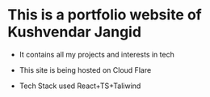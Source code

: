 # This is a portfolio website of Kushvendar Jangid

- It contains all my projects and interests in tech 

- This site is being hosted on Cloud Flare

- Tech Stack used React+TS+Taliwind
